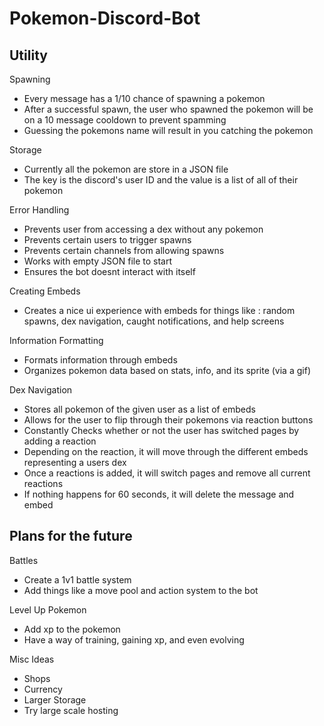 # Pokemon-Discord-Bot
## Utility
Spawning
- Every message has a 1/10 chance of spawning a pokemon
- After a successful spawn, the user who spawned the pokemon will be on a 10 message cooldown to prevent spamming
- Guessing the pokemons name will result in you catching the pokemon
        
Storage
- Currently all the pokemon are store in a JSON file
- The key is the discord's user ID and the value is a list of all of their pokemon

Error Handling
- Prevents user from accessing a dex without any pokemon
- Prevents certain users to trigger spawns
- Prevents certain channels from allowing spawns
- Works with empty JSON file to start
- Ensures the bot doesnt interact with itself

Creating Embeds
- Creates a nice ui experience with embeds for things like : random spawns, dex navigation, caught notifications, and help screens

Information Formatting
- Formats information through embeds
- Organizes pokemon data based on stats, info, and its sprite (via a gif)

Dex Navigation
- Stores all pokemon of the given user as a list of embeds
- Allows for the user to flip through their pokemons via reaction buttons
- Constantly Checks whether or not the user has switched pages by adding a reaction
- Depending on the reaction, it will move through the different embeds representing a users dex
- Once a reactions is added, it will switch pages and remove all current reactions
- If nothing happens for 60 seconds, it will delete the message and embed

## Plans for the future
Battles
- Create a 1v1 battle system
- Add things like a move pool and action system to the bot

Level Up Pokemon
- Add xp to the pokemon
- Have a way of training, gaining xp, and even evolving

Misc Ideas
- Shops
- Currency
- Larger Storage
- Try large scale hosting
